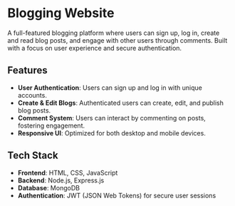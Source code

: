 # Blogging Website

A full-featured blogging platform where users can sign up, log in, create and read blog posts, and engage with other users through comments. Built with a focus on user experience and secure authentication.

## Features
- **User Authentication**: Users can sign up and log in with unique accounts.
- **Create & Edit Blogs**: Authenticated users can create, edit, and publish blog posts.
- **Comment System**: Users can interact by commenting on posts, fostering engagement.
- **Responsive UI**: Optimized for both desktop and mobile devices.

## Tech Stack
- **Frontend**: HTML, CSS, JavaScript
- **Backend**: Node.js, Express.js
- **Database**: MongoDB 
- **Authentication**: JWT (JSON Web Tokens) for secure user sessions

